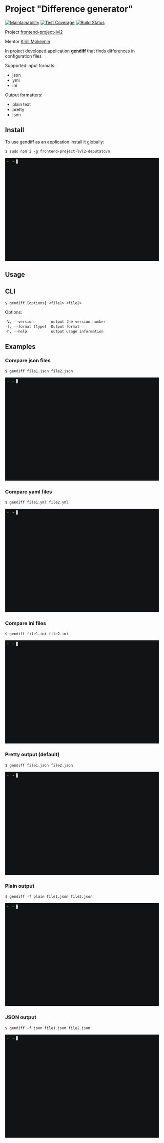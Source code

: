 # Project "Difference generator"

[![Maintainability](https://api.codeclimate.com/v1/badges/5e1c144ca79bb5641319/maintainability)](https://codeclimate.com/github/deputatov/frontend-project-lvl2/maintainability)
[![Test Coverage](https://api.codeclimate.com/v1/badges/5e1c144ca79bb5641319/test_coverage)](https://codeclimate.com/github/deputatov/frontend-project-lvl2/test_coverage)
[![Build Status](https://travis-ci.org/deputatov/frontend-project-lvl2.svg?branch=master)](https://travis-ci.org/deputatov/frontend-project-lvl2)

Project [frontend-project-lvl2](https://ru.hexlet.io/professions/frontend/projects/46)

Mentor [Kirill Mokevnin](https://ru.hexlet.io/u/mokevnin)

In project developed application **gendiff** that finds differences in configuration files

Supported input formats:

* json
* yml
* ini

Output formatters:

* plain text
* pretty
* json

## Install

To use gendiff as an application install it globally:

```
$ sudo npm i -g frontend-project-lvl2-deputatovn
```

<p align="center"> <img width=auto height=auto src="gif/install.gif"> </p>

## Usage

## CLI

```
$ gendiff [options] <file1> <file2>
```
Options:

```
-V, --version        output the version number
-f, --format [type]  Output format
-h, --help           output usage information
```
## Examples

### Compare json files

```
$ gendiff file1.json file2.json
```

<p align="center"> <img width=auto height=auto src="gif/jsonflat.gif"> </p>

### Compare yaml files

```
$ gendiff file1.yml file2.yml
```

<p align="center"> <img width=auto height=auto src="gif/ymlflat.gif"> </p>

### Compare ini files

```
$ gendiff file1.ini file2.ini
```

<p align="center"> <img width=auto height=auto src="gif/iniflat.gif"> </p>

### Pretty output (default)

```
$ gendiff file1.json file2.json
```

<p align="center"> <img width=auto height=auto src="gif/prettyoutput.gif"> </p>

### Plain output

```
$ gendiff -f plain file1.json file2.json
```

<p align="center"> <img width=auto height=auto src="gif/plainoutput.gif"> </p>

### JSON output

```
$ gendiff -f json file1.json file2.json
```

<p align="center"> <img width=auto height=auto src="gif/jsonoutput.gif"> </p>